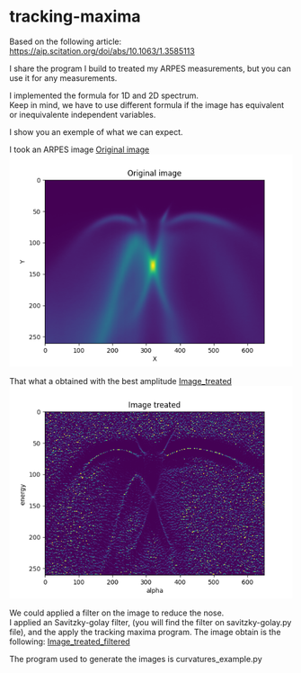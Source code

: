 # tracking-maxima


Based on the following article:  
https://aip.scitation.org/doi/abs/10.1063/1.3585113


I share the program I build to treated my ARPES measurements, but you can use it for any measurements.

I implemented the formula for 1D and 2D spectrum.  
Keep in mind, we have to use different formula if the image has equivalent or inequivalente independent variables.

I show you an exemple of what we can expect.

I took an ARPES image 
[Original image ](https://github.com/b5419/tracking-maxima/blob/main/original_img.png)
<img src="./original_img.png">  
  
That what a obtained with the best amplitude
[Image_treated](https://github.com/b5419/tracking-maxima/blob/main/img_treated.png)
<img src="./img_treated.png">  
  
We could applied a filter on the image to reduce the nose.  
I applied an Savitzky-golay filter, (you will find the filter on savitzky-golay.py file), and the apply the tracking maxima program.
The image obtain is the following: [Image_treated_filtered](https://github.com/b5419/tracking-maxima/blob/main/img_treated_filtered.png)  

The program used to generate the images is curvatures_example.py


